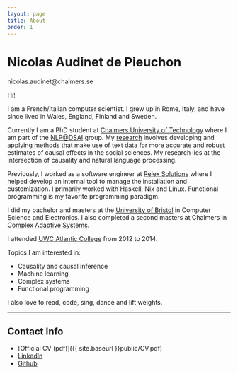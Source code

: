 ```yaml
---
layout: page
title: About
order: 1
---
```


<h1 class="about-title">
    Nicolas Audinet de Pieuchon
</h1>

<p class="about-email">
    nicolas.audinet@chalmers.se
</p>



Hi!

I am a French/Italian computer scientist. I grew up in Rome, Italy, and have
since lived in Wales, England, Finland and Sweden.

Currently I am a PhD student at [Chalmers University of
Technology](https://www.chalmers.se/en/) where I am part of the
[NLP@DSAI](https://dsai-nlp.github.io/) group. My
[research](https://www.cse.chalmers.se/~richajo/projects/wasphs2023.html)
involves developing and applying methods that make use of text data for more
accurate and robust estimates of causal effects in the social sciences. My
research lies at the intersection of causality and natural language processing.

Previously, I worked as a software engineer at [Relex
Solutions](https://www.relexsolutions.com/) where I helped develop an internal
tool to manage the installation and customization. I primarily worked with
Haskell, Nix and Linux. Functional programming is my favorite programming
paradigm.

I did my bachelor and masters at the [University of
Bristol](https://www.bristol.ac.uk/) in Computer Science and Electronics. I also
completed a second masters at Chalmers in [Complex Adaptive
Systems](https://www.chalmers.se/en/education/find-masters-programme/complex-adaptive-systems-msc/).

I attended [UWC Atlantic College](https://www.uwcatlantic.org/) from 2012 to
2014.

Topics I am interested in:
- Causality and causal inference
- Machine learning
- Complex systems
- Functional programming

I also love to read, code, sing, dance and lift weights.

---

## Contact Info

- [Official CV (pdf)]({{ site.baseurl }}public/CV.pdf)
- [LinkedIn](https://www.linkedin.com/in/nicolas-audinet/)
- [Github](https://github.com/nicaudinet)
